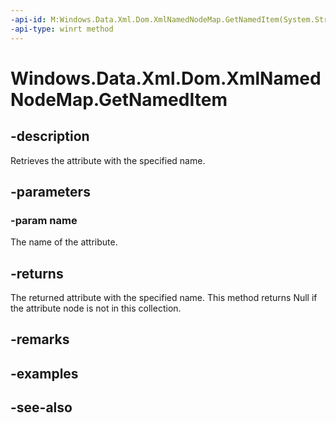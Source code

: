 ----api-id: M:Windows.Data.Xml.Dom.XmlNamedNodeMap.GetNamedItem(System.String)
-api-type: winrt method
---<!-- Method syntaxpublic Windows.Data.Xml.Dom.IXmlNode GetNamedItem(System.String name)--># Windows.Data.Xml.Dom.XmlNamedNodeMap.GetNamedItem## -descriptionRetrieves the attribute with the specified name.## -parameters### -param nameThe name of the attribute.## -returnsThe returned attribute with the specified name. This method returns Null if the attribute node is not in this collection.## -remarks## -examples## -see-also